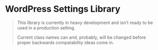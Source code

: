 # WordPress Settings Library
> This library is currently in heavy development and isn't ready to be used in a production setting.
> 
> Current class names can and, probably, will be changed before proper backwards compatability ideas come in.

